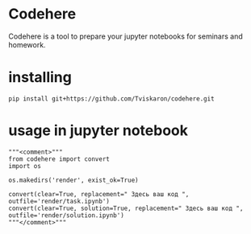 # Codehere
Codehere is a tool to prepare your jupyter notebooks for seminars and homework.

# installing 

```
pip install git+https://github.com/Tviskaron/codehere.git
```

# usage in jupyter notebook

```
"""<comment>"""
from codehere import convert
import os

os.makedirs('render', exist_ok=True)

convert(clear=True, replacement=" Здесь ваш код ", outfile='render/task.ipynb')
convert(clear=True, solution=True, replacement=" Здесь ваш код ", outfile='render/solution.ipynb')
"""</comment>"""
```
